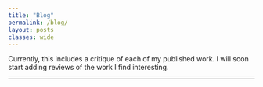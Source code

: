 ```yaml
---
title: "Blog"
permalink: /blog/
layout: posts
classes: wide
---
```


Currently, this includes a critique of each of my published work. I will soon start adding reviews of the work I find interesting.

---
